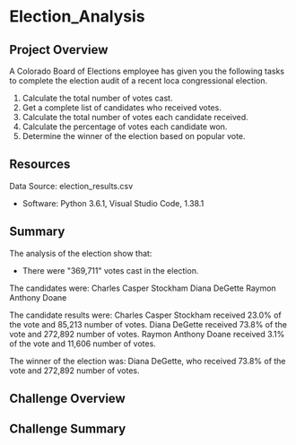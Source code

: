 # Election_Analysis

## Project Overview
A Colorado Board of Elections employee has given you the following tasks to complete the election audit of a recent loca
congressional election.
1. Calculate the total number of votes cast.
2. Get a complete list of candidates who received votes.
3. Calculate the total number of votes each candidate received.
4. Calculate the percentage of votes each candidate won.
5. Determine the winner of the election based on popular vote.

## Resources
Data Source: election_results.csv
- Software: Python 3.6.1, Visual Studio Code, 1.38.1

## Summary
The analysis of the election show that:
- There were "369,711" votes cast in the election.

The candidates were:
Charles Casper Stockham
Diana DeGette
Raymon Anthony Doane

The candidate results were:
Charles Casper Stockham received 23.0% of the vote and 85,213 number of votes.
Diana DeGette received 73.8% of the vote and 272,892 number of votes.
Raymon Anthony Doane received 3.1% of the vote and 11,606 number of votes.

The winner of the election was:
Diana DeGette, who received 73.8% of the vote and 272,892 number of votes.

## Challenge Overview

## Challenge Summary
